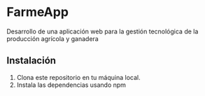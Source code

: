 # FarmeApp

Desarrollo de una aplicación web para la gestión tecnológica de la producción agrícola y ganadera

## Instalación

1. Clona este repositorio en tu máquina local.
2. Instala las dependencias usando npm


